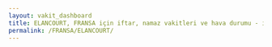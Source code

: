 ```yaml
---
layout: vakit_dashboard
title: ELANCOURT, FRANSA için iftar, namaz vakitleri ve hava durumu - ilçe/eyalet seç
permalink: /FRANSA/ELANCOURT/
---
```


<script type="text/javascript">
  var GLOBAL_COUNTRY = 'FRANSA';
  var GLOBAL_CITY = 'ELANCOURT';
  var GLOBAL_STATE = '';
  var lat = 72;
  var lon = 21;
</script>
